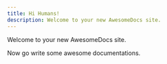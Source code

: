 ```yaml
---
title: Hi Humans!
description: Welcome to your new AwesomeDocs site.
---
```


Welcome to your new AwesomeDocs site.

Now go write some awesome documentations.
